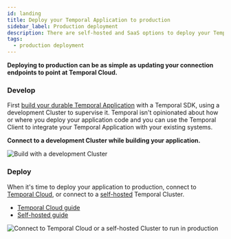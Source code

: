 ```yaml
---
id: landing
title: Deploy your Temporal Application to production
sidebar_label: Production deployment
description: There are self-hosted and SaaS options to deploy your Temporal Application to production.
tags:
  - production deployment
---
```


**Deploying to production can be as simple as updating your connection endpoints to point at Temporal Cloud.**

### Develop

First [build your durable Temporal Application](/dev-guide) with a Temporal SDK, using a development Cluster to supervise it.
Temporal isn't opinionated about how or where you deploy your application code and you can use the Temporal Client to integrate your Temporal Application with your existing systems.

**Connect to a development Cluster while building your application.**

![Build with a development Cluster](/diagrams/basic-platform-topology-dev.svg)

### Deploy

When it's time to deploy your application to production, connect to [Temporal Cloud](/cloud), or connect to a [self-hosted](/self-hosted-guide) Temporal Cluster.

- [Temporal Cloud guide](/cloud)
- [Self-hosted guide](/self-hosted-guide)

![Connect to Temporal Cloud or a self-hosted Cluster to run in production](/diagrams/basic-platform-topology-prod.svg)
